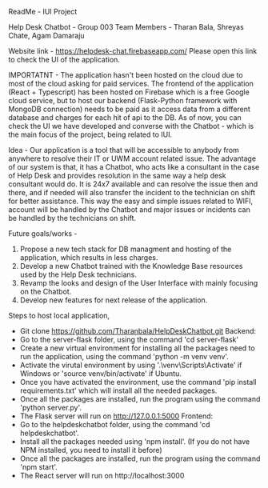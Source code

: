 ReadMe - IUI Project 

Help Desk Chatbot - Group 003
Team Members - Tharan Bala, Shreyas Chate, Agam Damaraju

Website link - https://helpdesk-chat.firebaseapp.com/
Please open this link to check the UI of the application.

IMPORTATNT - 
The application hasn't been hosted on the cloud due to most of the cloud asking for paid services. The frontend of the application (React + Typescript) has been hosted on Firebase which is a free Google cloud service, but to host our backend (Flask-Python framework with MongoDB connection) needs to be paid as it access data from a different database and charges for each hit of api to the DB. 
As of now, you can check the UI we have developed and converse with the Chatbot - which is the main focus of the project, being related to IUI. 

Idea - 
Our application is a tool that will be accessible to anybody from anywhere to resolve their IT or UWM account related issue. The advantage of our system is that, it has a Chatbot, who acts like a consultant in the case of Help Desk and provides resolution in the same way a help desk consultant would do. It is 24x7 available and can resolve the issue then and there, and if needed will also transfer the incident to the technician on shift for better assistance. 
This way the easy and simple issues related to WIFI, account will be handled by the Chatbot and major issues or incidents can be handled by the technicians on shift. 

Future goals/works -
1. Propose a new tech stack for DB managment and hosting of the application, which results in less charges.
2. Develop a new Chatbot trained with the Knowledge Base resources used by the Help Desk technicians. 
3. Revamp the looks and design of the User Interface with mainly focusing on the Chatbot.
4. Develop new features for next release of the application.

Steps to host local application,
- Git clone https://github.com/Tharanbala/HelpDeskChatbot.git
Backend:
- Go to the server-flask folder, using the command 'cd server-flask'
- Create a new virtual environment for installing all the packages need to run the application, using the command 'python -m venv venv'. 
- Activate the virutal environment by using '.\venv\Scripts\Activate' if Windows or 'source venv/bin/activate' if Ubuntu. 
- Once you have activated the environment, use the command 'pip install requirements.txt' which will install all the needed packages. 
- Once all the packages are installed, run the program using the command 'python server.py'.
- The Flask server will run on http://127.0.0.1:5000
Frontend:
- Go to the helpdeskchatbot folder, using the command 'cd helpdeskchatbot'.
- Install all the packages needed using 'npm install'. (If you do not have NPM installed, you need to install it before)
- Once all the packages are installed, run the program using the command 'npm start'.
- The React server will run on http://localhost:3000
